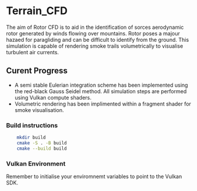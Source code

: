 # Terrain_CFD

The aim of Rotor CFD is to aid in the identification of sorces aerodynamic rotor generated by winds flowing over mountains. Rotor poses a majour hazaed for paragliding and can be difficult to identify from the ground. This simulation is capable of rendering smoke trails volumetrically to visualise turbulent air currents.

## Curent Progress

- A semi stable Eulerian integration scheme has been implemented using the red-black Gauss Seidel method. All simulation steps are performed using Vulkan compute shaders.
- Volumetric rendering has been implimented within a fragment shader for smoke visualisation.


### Build instructions

```bash
    mkdir build
    cmake -S . -B build
    cmake --build build
```

### Vulkan Environment

Remember to initialise your enviromnemt variables to point to the Vulkan SDK.